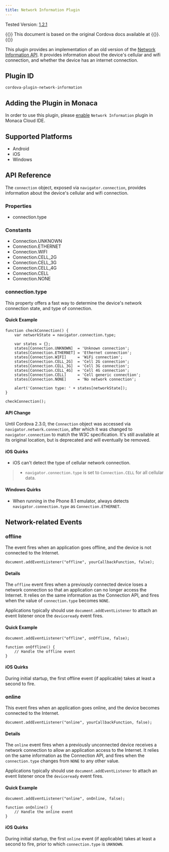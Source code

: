 ```yaml
---
title: Network Information Plugin
---
```


Tested Version:
[1.2.1](https://github.com/apache/cordova-plugin-network-information/releases/tag/1.2.1)

{{<note>}}
This document is based on the original Cordova docs available at {{<link title="Cordova Docs" href="https://github.com/apache/cordova-plugin-network-information">}}.
{{</note>}}

This plugin provides an implementation of an old version of the [Network
Information API](http://www.w3.org/TR/2011/WD-netinfo-api-20110607/). It
provides information about the device's cellular and wifi connection,
and whether the device has an internet connection.

Plugin ID
---------

    cordova-plugin-network-information

Adding the Plugin in Monaca
---------------------------

In order to use this plugin, please [enable](/en/products_guide/monaca_ide/dependencies/cordova_plugin/#add-plugins)
`Network Information` plugin in Monaca Cloud IDE.

Supported Platforms
-------------------

-   Android
-   iOS
-   Windows

API Reference
-------------

The `connection` object, exposed via `navigator.connection`, provides
information about the device's cellular and wifi connection.

### Properties

-   connection.type

### Constants

-   Connection.UNKNOWN
-   Connection.ETHERNET
-   Connection.WIFI
-   Connection.CELL\_2G
-   Connection.CELL\_3G
-   Connection.CELL\_4G
-   Connection.CELL
-   Connection.NONE

### connection.type

This property offers a fast way to determine the device's network
connection state, and type of connection.

#### Quick Example

    function checkConnection() {
        var networkState = navigator.connection.type;

        var states = {};
        states[Connection.UNKNOWN]  = 'Unknown connection';
        states[Connection.ETHERNET] = 'Ethernet connection';
        states[Connection.WIFI]     = 'WiFi connection';
        states[Connection.CELL_2G]  = 'Cell 2G connection';
        states[Connection.CELL_3G]  = 'Cell 3G connection';
        states[Connection.CELL_4G]  = 'Cell 4G connection';
        states[Connection.CELL]     = 'Cell generic connection';
        states[Connection.NONE]     = 'No network connection';

        alert('Connection type: ' + states[networkState]);
    }

    checkConnection();

#### API Change

Until Cordova 2.3.0, the `Connection` object was accessed via
`navigator.network.connection`, after which it was changed to
`navigator.connection` to match the W3C specification. It's still
available at its original location, but is deprecated and will
eventually be removed.

#### iOS Quirks

-   iOS can't detect the type of cellular network connection.

> -   `navigator.connection.type` is set to `Connection.CELL` for all
>     cellular data.

#### Windows Quirks

-   When running in the Phone 8.1 emulator, always detects
    `navigator.connection.type` as `Connection.ETHERNET`.

Network-related Events
----------------------

### offline

The event fires when an application goes offline, and the device is not
connected to the Internet.

    document.addEventListener("offline", yourCallbackFunction, false);

#### Details

The `offline` event fires when a previously connected device loses a
network connection so that an application can no longer access the
Internet. It relies on the same information as the Connection API, and
fires when the value of `connection.type` becomes `NONE`.

Applications typically should use `document.addEventListener` to attach
an event listener once the `deviceready` event fires.

#### Quick Example

    document.addEventListener("offline", onOffline, false);

    function onOffline() {
        // Handle the offline event
    }

#### iOS Quirks

During initial startup, the first offline event (if applicable) takes at
least a second to fire.

### online

This event fires when an application goes online, and the device becomes
connected to the Internet.

    document.addEventListener("online", yourCallbackFunction, false);

#### Details

The `online` event fires when a previously unconnected device receives a
network connection to allow an application access to the Internet. It
relies on the same information as the Connection API, and fires when the
`connection.type` changes from `NONE` to any other value.

Applications typically should use `document.addEventListener` to attach
an event listener once the `deviceready` event fires.

#### Quick Example

    document.addEventListener("online", onOnline, false);

    function onOnline() {
        // Handle the online event
    }

#### iOS Quirks

During initial startup, the first `online` event (if applicable) takes
at least a second to fire, prior to which `connection.type` is
`UNKNOWN`.
